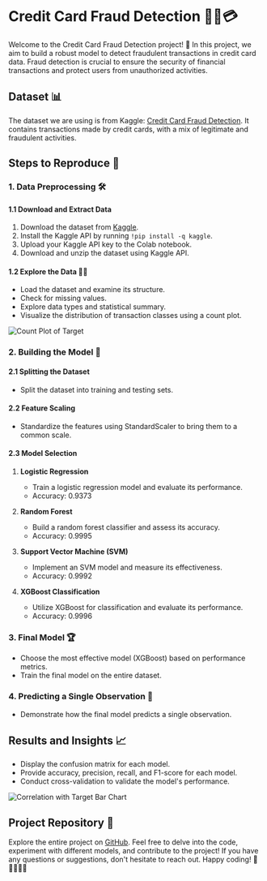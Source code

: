 # Credit Card Fraud Detection 🕵️‍♂️💳

Welcome to the Credit Card Fraud Detection project! 🌟 In this project, we aim to build a robust model to detect fraudulent transactions in credit card data. Fraud detection is crucial to ensure the security of financial transactions and protect users from unauthorized activities.

## Dataset 📊

The dataset we are using is from Kaggle: [Credit Card Fraud Detection](https://www.kaggle.com/datasets/mlg-ulb/creditcardfraud). It contains transactions made by credit cards, with a mix of legitimate and fraudulent activities.

## Steps to Reproduce 🔄

### 1. Data Preprocessing 🛠️

#### 1.1 Download and Extract Data

1. Download the dataset from [Kaggle](https://www.kaggle.com/datasets/mlg-ulb/creditcardfraud).
2. Install the Kaggle API by running `!pip install -q kaggle`.
3. Upload your Kaggle API key to the Colab notebook.
4. Download and unzip the dataset using Kaggle API.

#### 1.2 Explore the Data 🕵️‍♂️

- Load the dataset and examine its structure.
- Check for missing values.
- Explore data types and statistical summary.
- Visualize the distribution of transaction classes using a count plot.

![Count Plot of Target](https://github.com/ashay-thamankar/deep-learning-and-machine-learning/blob/main/Machine%20Learning/Credit%20Card%20Fraud%20Detection%20Model/charts/countplot%20of%20target.png)

### 2. Building the Model 🚀

#### 2.1 Splitting the Dataset

- Split the dataset into training and testing sets.

#### 2.2 Feature Scaling

- Standardize the features using StandardScaler to bring them to a common scale.

#### 2.3 Model Selection

1. **Logistic Regression**
   - Train a logistic regression model and evaluate its performance.
   - Accuracy: 0.9373

2. **Random Forest**
   - Build a random forest classifier and assess its accuracy.
   - Accuracy: 0.9995

3. **Support Vector Machine (SVM)**
   - Implement an SVM model and measure its effectiveness.
   - Accuracy: 0.9992

4. **XGBoost Classification**
   - Utilize XGBoost for classification and evaluate its performance.
   - Accuracy: 0.9996

### 3. Final Model 🏆

- Choose the most effective model (XGBoost) based on performance metrics.
- Train the final model on the entire dataset.

### 4. Predicting a Single Observation 🧐

- Demonstrate how the final model predicts a single observation.

## Results and Insights 📈

- Display the confusion matrix for each model.
- Provide accuracy, precision, recall, and F1-score for each model.
- Conduct cross-validation to validate the model's performance.

![Correlation with Target Bar Chart](https://github.com/ashay-thamankar/deep-learning-and-machine-learning/blob/main/Machine%20Learning/Credit%20Card%20Fraud%20Detection%20Model/charts/correlation%20with%20targer%20bar%20chart.png)

## Project Repository 📁

Explore the entire project on [GitHub](https://github.com/ashay-thamankar/deep-learning-and-machine-learning/tree/main/Machine%20Learning/Credit%20Card%20Fraud%20Detection%20Model). Feel free to delve into the code, experiment with different models, and contribute to the project! If you have any questions or suggestions, don't hesitate to reach out. Happy coding! 🚀👩‍💻👨‍💻
